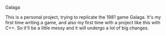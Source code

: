 Galaga

This is a personal project, trying to replicate the 1981 game Galaga. 
It's my first time writing a game, and also my first time with a project like this with C++.
So it'll be a little messy and it will undergo a lot of big changes.
